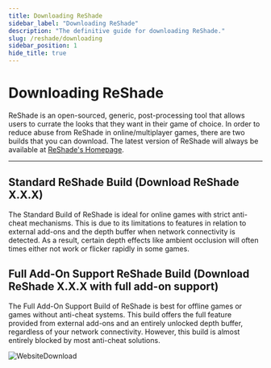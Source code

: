 ```yaml
---
title: Downloading ReShade
sidebar_label: "Downloading ReShade"
description: "The definitive guide for downloading ReShade."
slug: /reshade/downloading
sidebar_position: 1
hide_title: true
---
```


# Downloading ReShade

ReShade is an open-sourced, generic, post-processing tool that allows users to currate the looks that they want in their game of choice. In order to reduce abuse from ReShade in online/multiplayer games, there are two builds that you can download. The latest version of ReShade will always be available at [ReShade's Homepage](https://reshade.me/#download).

---

## Standard ReShade Build (Download ReShade X.X.X)

The Standard Build of ReShade is ideal for online games with strict anti-cheat mechanisms. This is due to its limitations to features in relation to external add-ons and the depth buffer when network connectivity is detected. As a result, certain depth effects like ambient occlusion will often times either not work or flicker rapidly in some games.

## Full Add-On Support ReShade Build (Download ReShade X.X.X with full add-on support)

The Full Add-On Support Build of ReShade is best for offline games or games without anti-cheat systems. This build offers the full feature provided from external add-ons and an entirely unlocked depth buffer, regardless of your network connectivity. However, this build is almost entirely blocked by most anti-cheat solutions.

![WebsiteDownload](https://assets.martysmods.com/reshade/download/WebsiteDownload.webp)